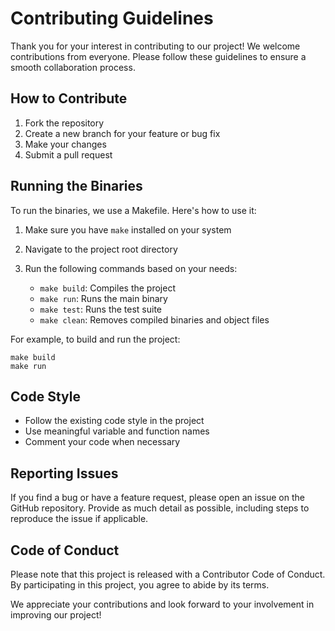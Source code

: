 # Contributing Guidelines

Thank you for your interest in contributing to our project! We welcome contributions from everyone. Please follow these guidelines to ensure a smooth collaboration process.

## How to Contribute

1. Fork the repository
2. Create a new branch for your feature or bug fix
3. Make your changes
4. Submit a pull request

## Running the Binaries

To run the binaries, we use a Makefile. Here's how to use it:

1. Make sure you have `make` installed on your system
2. Navigate to the project root directory
3. Run the following commands based on your needs:

   - `make build`: Compiles the project
   - `make run`: Runs the main binary
   - `make test`: Runs the test suite
   - `make clean`: Removes compiled binaries and object files

For example, to build and run the project:

```
make build
make run
```

## Code Style

- Follow the existing code style in the project
- Use meaningful variable and function names
- Comment your code when necessary

## Reporting Issues

If you find a bug or have a feature request, please open an issue on the GitHub repository. Provide as much detail as possible, including steps to reproduce the issue if applicable.

## Code of Conduct

Please note that this project is released with a Contributor Code of Conduct. By participating in this project, you agree to abide by its terms.

We appreciate your contributions and look forward to your involvement in improving our project!
